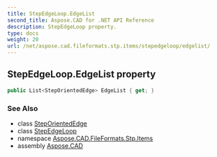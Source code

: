 ```yaml
---
title: StepEdgeLoop.EdgeList
second_title: Aspose.CAD for .NET API Reference
description: StepEdgeLoop property. 
type: docs
weight: 20
url: /net/aspose.cad.fileformats.stp.items/stepedgeloop/edgelist/
---
```

## StepEdgeLoop.EdgeList property

```csharp
public List<StepOrientedEdge> EdgeList { get; }
```

### See Also

* class [StepOrientedEdge](../../steporientededge/)
* class [StepEdgeLoop](../)
* namespace [Aspose.CAD.FileFormats.Stp.Items](../../stepedgeloop/)
* assembly [Aspose.CAD](../../../)


